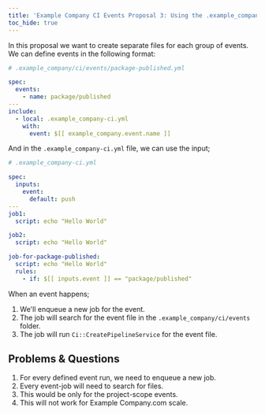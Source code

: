```yaml
---
title: 'Example Company CI Events Proposal 3: Using the .example_company/ci/events folder'
toc_hide: true
---
```


In this proposal we want to create separate files for each group of events. We
can define events in the following format:

```yaml
# .example_company/ci/events/package-published.yml

spec:
  events:
    - name: package/published
---
include:
  - local: .example_company-ci.yml
    with:
      event: $[[ example_company.event.name ]]
```

And in the `.example_company-ci.yml` file, we can use the input;

```yaml
# .example_company-ci.yml

spec:
  inputs:
    event:
      default: push
---
job1:
  script: echo "Hello World"

job2:
  script: echo "Hello World"

job-for-package-published:
  script: echo "Hello World"
  rules:
    - if: $[[ inputs.event ]] == "package/published"
```

When an event happens;

1. We'll enqueue a new job for the event.
1. The job will search for the event file in the `.example_company/ci/events` folder.
1. The job will run `Ci::CreatePipelineService` for the event file.

## Problems & Questions

1. For every defined event run, we need to enqueue a new job.
1. Every event-job will need to search for files.
1. This would be only for the project-scope events.
1. This will not work for Example Company.com scale.
